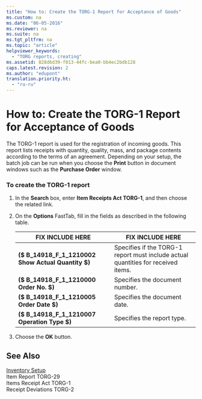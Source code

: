 ```yaml
---
title: "How to: Create the TORG-1 Report for Acceptance of Goods"
ms.custom: na
ms.date: "06-05-2016"
ms.reviewer: na
ms.suite: na
ms.tgt_pltfrm: na
ms.topic: "article"
helpviewer_keywords: 
  - "TORG reports, creating"
ms.assetid: 828d6d39-f013-44fc-bea0-bb4ec2bdb128
caps.latest.revision: 2
ms.author: "edupont"
translation.priority.ht: 
  - "ru-ru"
---
```

# How to: Create the TORG-1 Report for Acceptance of Goods
The TORG\-1 report is used for the registration of incoming goods. This report lists receipts with quantity, quality, mass, and package contents according to the terms of an agreement. Depending on your setup, the batch job can be run when you choose the **Print** button in document windows such as the **Purchase Order** window.  
  
### To create the TORG\-1 report  
  
1.  In the **Search** box, enter **Item Receipts Act TORG\-1**, and then choose the related link.  
  
2.  On the **Options** FastTab, fill in the fields as described in the following table.  
  
    |FIX INCLUDE HERE<!--[!INCLUDE[bp_tablefield](../../ApplicationDesign/includes/bp_tablefield_md.md)] -->|FIX INCLUDE HERE<!--[!INCLUDE[bp_tabledescription](../../ApplicationDesign/includes/bp_tabledescription_md.md)] -->|  
    |---------------------------------|---------------------------------------|  
    |**\($ B\_14918\_F\_1\_1210002 Show Actual Quantity $\)**|Specifies if the TORG\-1 report must include actual quantities for received items.|  
    |**\($ B\_14918\_F\_1\_1210000 Order No. $\)**|Specifies the document number.|  
    |**\($ B\_14918\_F\_1\_1210005 Order Date $\)**|Specifies the document date.|  
    |**\($ B\_14918\_F\_1\_1210007 Operation Type $\)**|Specifies the report type.|  
  
3.  Choose the **OK** button.  
  
## See Also  
 [Inventory Setup](../../LocalFunctionalityForMicrosoftDynamicsNav2016/Russia/inventory-setup.md)   
 Item Report TORG\-29   
 Items Receipt Act TORG\-1   
 Receipt Deviations TORG\-2